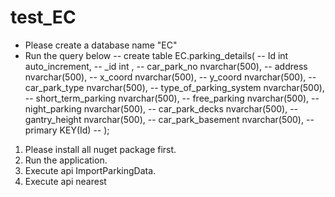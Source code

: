 # test_EC

- Please create a database name "EC"
- Run the query below
-- create table EC.parking_details(
-- Id int auto_increment,
-- _id int ,
-- car_park_no nvarchar(500),
-- address nvarchar(500),
-- x_coord nvarchar(500),
-- y_coord nvarchar(500),
-- car_park_type nvarchar(500),
-- type_of_parking_system nvarchar(500),
-- short_term_parking nvarchar(500),
-- free_parking nvarchar(500),
-- night_parking nvarchar(500),
-- car_park_decks nvarchar(500),
-- gantry_height nvarchar(500),
-- car_park_basement nvarchar(500),
-- primary KEY(Id)
-- );

1. Please install all nuget package first.
2. Run the application.
3. Execute api ImportParkingData.
4. Execute api nearest